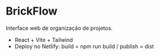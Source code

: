 # BrickFlow

Interface web de organização de projetos.

- React + Vite + Tailwind
- Deploy no Netlify: build = npm run build / publish = dist
